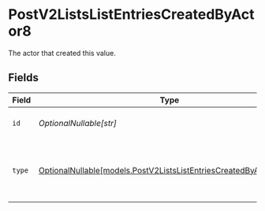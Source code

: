 # PostV2ListsListEntriesCreatedByActor8

The actor that created this value.


## Fields

| Field                                                                                                                        | Type                                                                                                                         | Required                                                                                                                     | Description                                                                                                                  |
| ---------------------------------------------------------------------------------------------------------------------------- | ---------------------------------------------------------------------------------------------------------------------------- | ---------------------------------------------------------------------------------------------------------------------------- | ---------------------------------------------------------------------------------------------------------------------------- |
| `id`                                                                                                                         | *OptionalNullable[str]*                                                                                                      | :heavy_minus_sign:                                                                                                           | An ID to identify the actor.                                                                                                 |
| `type`                                                                                                                       | [OptionalNullable[models.PostV2ListsListEntriesCreatedByActorType8]](../models/postv2listslistentriescreatedbyactortype8.md) | :heavy_minus_sign:                                                                                                           | The type of actor. [Read more information on actor types here](/docs/actors).                                                |